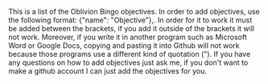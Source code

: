 This is a list of the Oblivion Bingo objectives. In order to add objectives, use the following format: {"name": "Objective"},. In order for it to work it must be added between the brackets, if you add it outside of the brackets it will not work. Moreover, if you write it in another program such as Microsoft Word or Google Docs, copying and pasting it into Github will not work because those programs use a different kind of quotation ("). If you have any questions on how to add objectives just ask me, if you don't want to make a github account I can just add the objectives for you.
